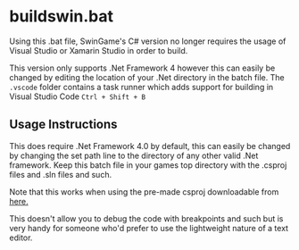 # buildswin.bat
Using this .bat file, SwinGame's C# version no longer requires the usage of Visual Studio or Xamarin Studio in order to 
build.

This version only supports .Net Framework 4 however this can easily be changed by editing the location of your .Net directory in the batch file. The `.vscode` folder contains a task runner which adds support for building in Visual Studio Code `Ctrl + Shift + B`

## Usage Instructions
This does require .Net Framework 4.0 by default, this can easily be changed by changing the set path line to the directory of any other valid .Net framework. 
Keep this batch file in your games top directory with the .csproj files and .sln files and such. 

Note that this works when using the pre-made csproj downloadable from [here.](http://www.swingame.com/images/downloads/SwinGame3.6/CSharp_SwinGame_3_6_VS10PROJ.zip)

This doesn't allow you to debug the code with breakpoints and such but is very handy for someone who'd prefer to use the lightweight nature of a text editor.
